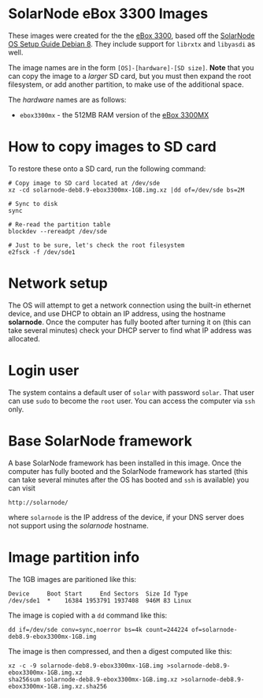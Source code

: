 # SolarNode eBox 3300 Images

These images were created for the the [eBox 3300][1], based 
off the [SolarNode OS Setup Guide Debian 8][2]. They include support
for `librxtx` and `libyasdi` as well.

The image names are in the form `[OS]-[hardware]-[SD size]`. **Note**
that you can copy the image to a _larger_ SD card, but you must then
expand the root filesystem, or add another partition, to make use of
the additional space.

The *hardware* names are as follows:

 * `ebox3300mx` - the 512MB RAM version of the [eBox 3300MX][1]
 	
# How to copy images to SD card

To restore these onto a SD card, run the following command:

```shell
# Copy image to SD card located at /dev/sde
xz -cd solarnode-deb8.9-ebox3300mx-1GB.img.xz |dd of=/dev/sde bs=2M

# Sync to disk
sync

# Re-read the partition table
blockdev --rereadpt /dev/sde

# Just to be sure, let's check the root filesystem
e2fsck -f /dev/sde1
```

# Network setup

The OS will attempt to get a network connection using the built-in
ethernet device, and use DHCP to obtain an IP address, using the hostname
**solarnode**. Once the computer has fully booted after turning it on (this
can take several minutes) check your DHCP server to find what IP address was
allocated.

# Login user

The system contains a default user of `solar` with password `solar`. That user can
use `sudo` to become the `root` user. You can access the computer via `ssh` only.

# Base SolarNode framework

A base SolarNode framework has been installed in this image. Once the computer has
fully booted and the SolarNode framework has started (this can take several minutes
after the OS has booted and `ssh` is available) you can visit

	http://solarnode/

where `solarnode` is the IP address of the device, if your DNS server does not
support using the _solarnode_ hostname.


# Image partition info

The 1GB images are paritioned like this:

```
Device     Boot Start     End Sectors  Size Id Type
/dev/sde1  *    16384 1953791 1937408  946M 83 Linux
```

The image is copied with a `dd` command like this:

```
dd if=/dev/sde conv=sync,noerror bs=4k count=244224 of=solarnode-deb8.9-ebox3300mx-1GB.img
```

The image is then compressed, and then a digest computed like this:

```
xz -c -9 solarnode-deb8.9-ebox3300mx-1GB.img >solarnode-deb8.9-ebox3300mx-1GB.img.xz
sha256sum solarnode-deb8.9-ebox3300mx-1GB.img.xz >solarnode-deb8.9-ebox3300mx-1GB.img.xz.sha256
```


  [1]: http://www.compactpc.com.tw/ebox-3300MX.htm
  [2]: https://github.com/SolarNetwork/solarnetwork/wiki/Node-OS-Setup-Guide-Debian-8


